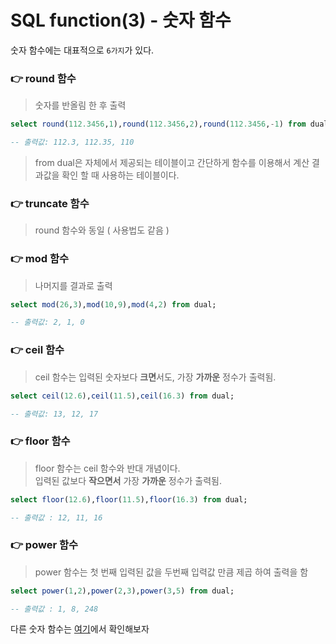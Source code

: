 # SQL function(3) - 숫자 함수

숫자 함수에는 대표적으로 `6가지`가 있다.

### 👉 round 함수

> 숫자를 반올림 한 후 출력

```sql
select round(112.3456,1),round(112.3456,2),round(112.3456,-1) from dual;

-- 출력값: 112.3, 112.35, 110
```

> from dual은 자체에서 제공되는 테이블이고 간단하게 함수를 이용해서 계산 결과값을 확인 할 때 사용하는 테이블이다.

### 👉 truncate 함수

> round 함수와 동일 ( 사용법도 같음 )

### 👉 mod 함수

> 나머지를 결과로 출력

```sql
select mod(26,3),mod(10,9),mod(4,2) from dual;

-- 출력값: 2, 1, 0
```

### 👉 ceil 함수

> ceil 함수는 입력된 숫자보다 **크면**서도, 가장 **가까운** 정수가 출력됨.

```sql
select ceil(12.6),ceil(11.5),ceil(16.3) from dual;

-- 출력값: 13, 12, 17 
```

### 👉 floor 함수

> floor 함수는 ceil 함수와 반대 개념이다.  
입력된 값보다 **작으면서** 가장 **가까운** 정수가 출력됨.

```sql
select floor(12.6),floor(11.5),floor(16.3) from dual;

-- 출력값 : 12, 11, 16
```

### 👉 power 함수

> power 함수는 첫 번째 입력된 값을 두번째 입력값 만큼 제곱 하여 출력을 함

```sql
select power(1,2),power(2,3),power(3,5) from dual;

-- 출력값 : 1, 8, 248
```

다른 숫자 함수는 [여기](https://dev.mysql.com/doc/refman/8.0/en/numeric-functions.html)에서 확인해보자










